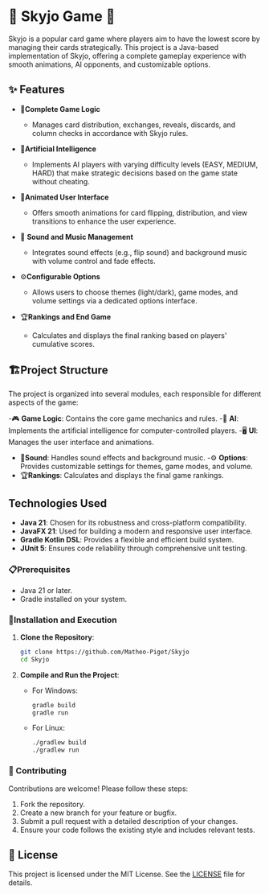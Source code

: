 # 🎴 Skyjo Game 🎴

Skyjo is a popular card game where players aim to have the lowest score by managing their cards strategically. This project is a Java-based implementation of Skyjo, offering a complete gameplay experience with smooth animations, AI opponents, and customizable options.

## ✨ Features

- 🎲**Complete Game Logic**
  - Manages card distribution, exchanges, reveals, discards, and column checks in accordance with Skyjo rules.

- 🤖**Artificial Intelligence**
  - Implements AI players with varying difficulty levels (EASY, MEDIUM, HARD) that make strategic decisions based on the game state without cheating.

- 🎨**Animated User Interface**
  - Offers smooth animations for card flipping, distribution, and view transitions to enhance the user experience.

- 🎵 **Sound and Music Management**
  - Integrates sound effects (e.g., flip sound) and background music with volume control and fade effects.

- ⚙️**Configurable Options**
  - Allows users to choose themes (light/dark), game modes, and volume settings via a dedicated options interface.

- 🏆**Rankings and End Game**
  - Calculates and displays the final ranking based on players' cumulative scores.

## 🏗️Project Structure

The project is organized into several modules, each responsible for different aspects of the game:

-🎮 **Game Logic**: Contains the core game mechanics and rules.
-🤖 **AI**: Implements the artificial intelligence for computer-controlled players.
-🖥️ **UI**: Manages the user interface and animations.
- 🎵**Sound**: Handles sound effects and background music.
-⚙️ **Options**: Provides customizable settings for themes, game modes, and volume.
- 🏆**Rankings**: Calculates and displays the final game rankings.

## Technologies Used

- **Java 21**: Chosen for its robustness and cross-platform compatibility.
- **JavaFX 21**: Used for building a modern and responsive user interface.
- **Gradle Kotlin DSL**: Provides a flexible and efficient build system.
- **JUnit 5**: Ensures code reliability through comprehensive unit testing.

### 📋Prerequisites
- Java 21 or later.
- Gradle installed on your system.

### 🚀Installation and Execution

1. **Clone the Repository**:

   ```bash
   git clone https://github.com/Matheo-Piget/Skyjo
   cd Skyjo
   ```

2. **Compile and Run the Project**:

   - For Windows:
     ```bash
     gradle build
     gradle run
     ```

   - For Linux:
     ```bash
     ./gradlew build
     ./gradlew run
     ```

### 🤝 Contributing
Contributions are welcome! Please follow these steps:
1. Fork the repository.
2. Create a new branch for your feature or bugfix.
3. Submit a pull request with a detailed description of your changes.
4. Ensure your code follows the existing style and includes relevant tests.

## 📜  License

This project is licensed under the MIT License. See the [LICENSE](LICENSE) file for details.
